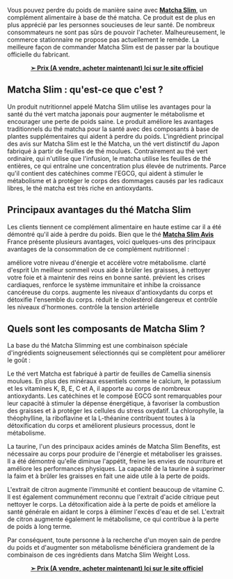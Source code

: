 Vous pouvez perdre du poids de manière saine avec <strong><a href="https://www.matchaslim-fr.com/">Matcha Slim</a></strong>, un complément alimentaire à base de thé matcha. Ce produit est de plus en plus apprécié par les personnes soucieuses de leur santé. De nombreux consommateurs ne sont pas sûrs de pouvoir l'acheter. Malheureusement, le commerce stationnaire ne propose pas actuellement le remède. La meilleure façon de commander Matcha Slim est de passer par la boutique officielle du fabricant.
<p style="text-align: center;"><a href="https://www.matchaslim-fr.com/"><strong>➢ Prix (A vendre, acheter maintenant) Ici sur le site officiel</strong></a></p>

<h2><strong>Matcha Slim : qu'est-ce que c'est ?</strong></h2>
Un produit nutritionnel appelé Matcha Slim utilise les avantages pour la santé du thé vert matcha japonais pour augmenter le métabolisme et encourager une perte de poids saine. Le produit améliore les avantages traditionnels du thé matcha pour la santé avec des composants à base de plantes supplémentaires qui aident à perdre du poids. L'ingrédient principal des avis sur Matcha Slim est le thé Matcha, un thé vert distinctif du Japon fabriqué à partir de feuilles de thé moulues. Contrairement au thé vert ordinaire, qui n'utilise que l'infusion, le matcha utilise les feuilles de thé entières, ce qui entraîne une concentration plus élevée de nutriments. Parce qu'il contient des catéchines comme l'EGCG, qui aident à stimuler le métabolisme et à protéger le corps des dommages causés par les radicaux libres, le thé matcha est très riche en antioxydants.
<h2><strong>Principaux avantages du thé Matcha Slim</strong></h2>
Les clients tiennent ce complément alimentaire en haute estime car il a été démontré qu'il aide à perdre du poids. Bien que le thé <strong><a href="https://www.matchaslim-fr.com/">Matcha Slim Avis</a></strong> France présente plusieurs avantages, voici quelques-uns des principaux avantages de la consommation de ce complément nutritionnel :

améliore votre niveau d'énergie et accélère votre métabolisme.
clarté d'esprit
Un meilleur sommeil vous aide à brûler les graisses, à nettoyer votre foie et à maintenir des reins en bonne santé.
prévient les crises cardiaques, renforce le système immunitaire et inhibe la croissance cancéreuse du corps.
augmente les niveaux d'antioxydants du corps et détoxifie l'ensemble du corps.
réduit le cholestérol dangereux et contrôle les niveaux d'hormones.
contrôle la tension artérielle
<h2><strong>Quels sont les composants de Matcha Slim ?</strong></h2>
La base du thé Matcha Slimming est une combinaison spéciale d'ingrédients soigneusement sélectionnés qui se complètent pour améliorer le goût :

Le thé vert Matcha est fabriqué à partir de feuilles de Camellia sinensis moulues. En plus des minéraux essentiels comme le calcium, le potassium et les vitamines K, B, E, C et A, il apporte au corps de nombreux antioxydants. Les catéchines et le composé EGCG sont remarquables pour leur capacité à stimuler la dépense énergétique, à favoriser la combustion des graisses et à protéger les cellules du stress oxydatif. La chlorophylle, la théophylline, la riboflavine et la L-théanine contribuent toutes à la détoxification du corps et améliorent plusieurs processus, dont le métabolisme.

La taurine, l'un des principaux acides aminés de Matcha Slim Benefits, est nécessaire au corps pour produire de l'énergie et métaboliser les graisses. Il a été démontré qu'elle diminue l'appétit, freine les envies de nourriture et améliore les performances physiques. La capacité de la taurine à supprimer la faim et à brûler les graisses en fait une aide utile à la perte de poids.

L'extrait de citron augmente l'immunité et contient beaucoup de vitamine C. Il est également communément reconnu que l'extrait d'acide citrique peut nettoyer le corps. La détoxification aide à la perte de poids et améliore la santé générale en aidant le corps à éliminer l'excès d'eau et de sel. L'extrait de citron augmente également le métabolisme, ce qui contribue à la perte de poids à long terme.

Par conséquent, toute personne à la recherche d'un moyen sain de perdre du poids et d'augmenter son métabolisme bénéficiera grandement de la combinaison de ces ingrédients dans Matcha Slim Weight Loss.
<p style="text-align: center;"><a href="https://www.matchaslim-fr.com/"><strong>➢ Prix (A vendre, acheter maintenant) Ici sur le site officiel
